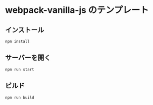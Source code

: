 # webpack-vanilla-js のテンプレート

## インストール

```
npm install
```

## サーバーを開く

```
npm run start
```

## ビルド

```
npm run build
```
